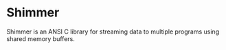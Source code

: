 # Shimmer

Shimmer is an ANSI C library for streaming data to multiple programs using shared memory buffers.

